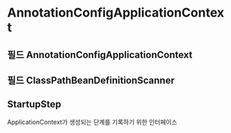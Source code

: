 # AnnotationConfigApplicationContext

## 필드 AnnotationConfigApplicationContext

## 필드 ClassPathBeanDefinitionScanner

## StartupStep

ApplicationContext가 생성되는 단계를 기록하기 위한 인터페이스

